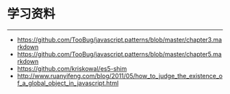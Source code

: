 # 学习资料

------------------

- <https://github.com/TooBug/javascript.patterns/blob/master/chapter3.markdown>
- <https://github.com/TooBug/javascript.patterns/blob/master/chapter5.markdown>
- <https://github.com/kriskowal/es5-shim>
- <http://www.ruanyifeng.com/blog/2011/05/how_to_judge_the_existence_of_a_global_object_in_javascript.html>